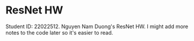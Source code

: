 # ResNet HW
Student ID: 22022512.
Nguyen Nam Duong's ResNet HW.
I might add more notes to the code later so it's easier to read.